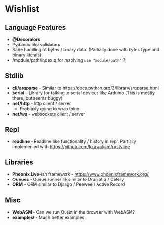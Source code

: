 # Wishlist

## Language Features
- **@Decorators**
- Pydantic-like validators
- Sane handling of bytes / binary data. (Partially done with bytes type and binary literals)
- /module/path/index.q for resolving `use "module/path"` ?

## Stdlib
- **cli/argparse** - Similar to https://docs.python.org/3/library/argparse.html
- **serial** - Library for talking to serial devices like Arduino (This is mostly there, but seems buggy)
- **net/http** - http client / server
    - Problably going to wrap tokio
- **net/ws** - websockets client / server

## Repl
- **readline** - Readline like functionality / history in repl.  Partially implemented with https://github.com/kkawakam/rustyline

## Libraries
- **Pheonix Live**-ish framework - https://www.phoenixframework.org/
- **Queues** - Queue runner lib similar to Dramatiq / Celery
- **ORM** - ORM similar to Django / Peewee / Active Record

## Misc
- **WebASM** - Can we run Quest in the browser with WebASM?
- **examples/** - Much better examples
